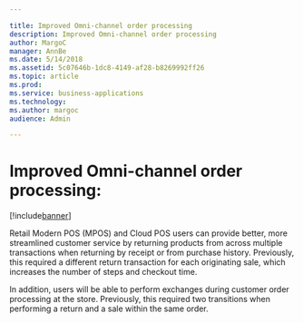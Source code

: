 ```yaml
---

title: Improved Omni-channel order processing 
description: Improved Omni-channel order processing 
author: MargoC
manager: AnnBe
ms.date: 5/14/2018
ms.assetid: 5c07646b-1dc8-4149-af28-b8269992ff26
ms.topic: article
ms.prod: 
ms.service: business-applications
ms.technology: 
ms.author: margoc
audience: Admin

---
```

#  Improved Omni-channel order processing:


[!include[banner](../../../../includes/banner.md)]

Retail Modern POS (MPOS) and Cloud POS users can provide better, more
streamlined customer service by returning products from across multiple
transactions when returning by receipt or from purchase history. Previously,
this required a different return transaction for each originating sale, which
increases the number of steps and checkout time.

In addition, users will be able to perform exchanges during customer order
processing at the store. Previously, this required two transitions when
performing a return and a sale within the same order.
